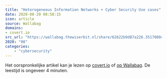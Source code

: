 ```yaml
---
title: "Heterogeneous Information Networks + Cyber Security Use cases"
date: 2020-08-20 08:58:15
icon: article
source: Wallabag
domains:
- covert.io
src_url: "https://wallabag.thewiserbit.nl/share/62622b9d87a226.35170804"
2020: "08"
categories:
    - "cybersecurity"
---
```

Het oorspronkelijke artikel kan je lezen op [covert.io](http://www.covert.io/heterogeneous-information-networks-and-applications-to-cyber-security/) of [op Wallabag](https://wallabag.thewiserbit.nl/share/62622b9d87a226.35170804). De leestijd is ongeveer 4 minuten.